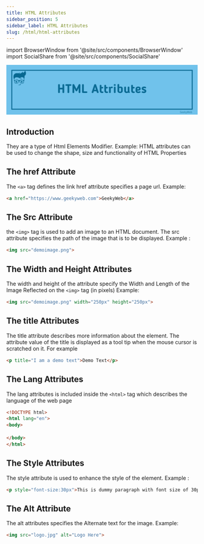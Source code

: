 ```yaml
---
title: HTML Attributes
sidebar_position: 5
sidebar_label: HTML Attributes
slug: /html/html-attributes
---
```

<!-- Import files -->
import BrowserWindow from '@site/src/components/BrowserWindow'
import SocialShare from '@site/src/components/SocialShare'

![HTML Attributes](../../assets/html/html-attributes.png)

## Introduction

They are a type of Html Elements Modifier. Example: HTML attributes can be used to change the shape, size and functionality of HTML Properties

## The href Attribute

The `<a>` tag defines the link href attribute specifies a page url. 
Example:

```html
<a href="https://www.geekyweb.com">GeekyWeb</a>
```

## The Src Attribute

the `<img>` tag is used to add an image to an HTML document. The src attribute specifies the path of the image that is to be displayed.
Example : 

```html
<img src="demoimage.png">
```

## The Width and Height Attributes

The width and height of the attribute specify the Width and Length of the Image Reflected on the `<img>` tag (in pixels)
Example:

```html
<img src="demoimage.png" width="250px" height="250px">
```

## The title Attributes

The title attribute describes more information about the element.
The attribute value of the title is displayed as a tool tip when the mouse cursor is scratched on it.
For example

```html
<p title="I am a demo text">Demo Text</p>
```

## The Lang Attributes

The lang attributes is included inside the `<html>` tag which describes the language of the web page

```html {2}
<!DOCTYPE html>
<html lang="en">
<body>

</body>
</html>
```

## The Style Attributes

The style attribute is used to enhance the style of the element. 
Example : 

```html
<p style="font-size:30px">This is dummy paragraph with font size of 30px</p>
```

## The Alt Attribute

The alt attributes specifies the Alternate text for the image.
Example: 

```html
<img src="logo.jpg" alt="Logo Here">
```

<SocialShare />